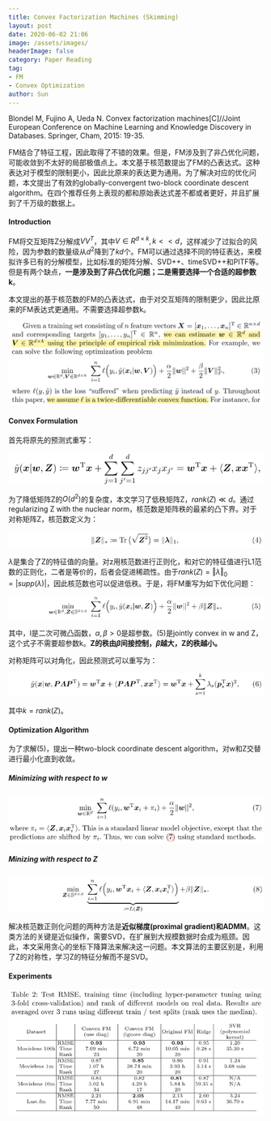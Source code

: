 ```yaml
---
title: Convex Factorization Machines (Skimming)
layout: post
date: 2020-06-02 21:06
image: /assets/images/
headerImage: false
category: Paper Reading
tag:
- FM
- Convex Optimization
author: Sun
---
```


Blondel M, Fujino A, Ueda N. Convex factorization machines[C]//Joint European Conference on Machine Learning and Knowledge Discovery in Databases. Springer, Cham, 2015: 19-35.



FM结合了特征工程，因此取得了不错的效果。但是，FM涉及到了非凸优化问题，可能收敛到不太好的局部极值点上。本文基于核范数提出了FM的凸表达式。这种表达对于模型的限制更小，因此比原来的表达更为通用。为了解决对应的优化问题，本文提出了有效的globally-convergent two-block coordinate descent algorithm。在四个推荐任务上表现的都和原始表达式差不都或者更好，并且扩展到了千万级的数据上。

<!--more-->

#### Introduction

FM将交互矩阵Z分解成$VV^T$，其中$V\in R^{d\times k}, k<<d$，这样减少了过拟合的风险，因为参数的数量级从$d^2$降到了$kd$个。FM可以通过选择不同的特征表达，来模拟许多已有的分解模型，比如标准的矩阵分解、SVD++、timeSVD++和PITF等。但是有两个缺点，**一是涉及到了非凸优化问题；二是需要选择一个合适的超参数k**。

本文提出的基于核范数的FM的凸表达式，由于对交互矩阵的限制更少，因此比原来的FM表达式更通用。不需要选择超参数k。



![](/assets/images/2020-06-02-Convex-FM/image-20200605154700046.png)



#### Convex Formulation

首先将原先的预测式重写：

![](/assets/images/2020-06-02-Convex-FM/image-20200629175631089.png)

为了降低矩阵Z的$O(d^2)$的复杂度，本文学习了低秩矩阵Z，$rank(Z) \ll d$。通过regularizing Z with the nuclear norm，核范数是矩阵秩的最紧的凸下界。对于对称矩阵Z，核范数定义为：

![](/assets/images/2020-06-02-Convex-FM/image-20200629180200616.png)

$\lambda$是集合了Z的特征值的向量。对z用核范数进行正则化，和对它的特征值进行L1范数的正则化，二者是等价的，后者会促进稀疏性。由于$rank(Z)=\Vert \lambda \Vert_0 = \vert supp(\lambda)\vert$，因此核范数也可以促进低秩。于是，将FM重写为如下优化问题：

![](/assets/images/2020-06-02-Convex-FM/image-20200630155425939.png)

其中，l是二次可微凸函数，$\alpha,\beta>0$是超参数。(5)是jointly convex in w and Z，这个式子不需要超参数k。**Z的秩由$\beta$间接控制，$\beta$越大，Z的秩越小。**

对称矩阵可以对角化，因此预测式可以重写为：

![](/assets/images/2020-06-02-Convex-FM/image-20200704165536036.png)

其中$k=rank(Z)$。



#### Optimization Algorithm

为了求解(5)，提出一种two-block coordinate descent algorithm，对w和Z交替进行最小化直到收敛。

##### Minimizing with respect to w

![](/assets/images/2020-06-02-Convex-FM/image-20200704172831669.png)



##### Minizing with respect to Z

![](/assets/images/2020-06-02-Convex-FM/image-20200704172927055.png)

解决核范数正则化问题的两种方法是**近似梯度(proximal gradient)和ADMM**。这类方法的关键是近似操作，需要SVD，在扩展到大规模数据时会成为瓶颈。因此，本文采用贪心的坐标下降算法来解决这一问题。本文算法的主要区别是，利用了Z的对称性，学习Z的特征分解而不是SVD。





#### Experiments

![](/assets/images/2020-06-02-Convex-FM/image-20200705233105516.png)























